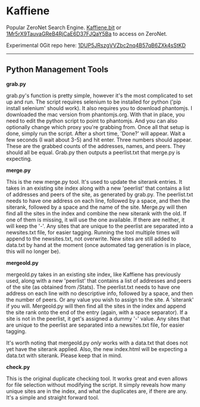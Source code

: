 # Kaffiene

Popular ZeroNet Search Engine. [Kaffiene.bit](http://127.0.0.1:43110/kaffiene.bit) or [1Mr5rX9TauvaGReB4RjCaE6D37FJQaY5Ba](http://127.0.0.1:43110/1Mr5rX9TauvaGReB4RjCaE6D37FJQaY5Ba) to access on ZeroNet.

Experimental 0Git repo here: [1DUP5JRszgVVZbc2nq4B57qB6ZXk4sStKD](http://127.0.0.1:43110/1DUP5JRszgVVZbc2nq4B57qB6ZXk4sStKD)

---

## Python Management Tools

**grab.py**

grab.py's function is pretty simple, however it's the most complicated to set up and run. The script requires selenium to be installed for python ('pip install selenium' should work). It also requires you to download phantomjs. I downloaded the mac version from phantomjs.org. With that in place, you need to edit the python script to point to phantomjs. And you can also optionally change which proxy you're grabbing from. Once all that setup is done, simply run the script. After a short time, 'Done?' will appear. Wait a few seconds (I wait about 3-5) and hit enter. Three numbers should appear. These are the grabbed counts of the addresses, names, and peers. They should all be equal. Grab.py then outputs a peerlist.txt that merge.py is expecting.

**merge.py**

This is the new merge.py tool. It's used to update the siterank entries. It takes in an existing site index along with a new 'peerlist' that contains a list of addresses and peers of the site, as generated by grab.py. The peerlist.txt needs to have one address on each line, followed by a space, and then the siterank, followed by a space and the name of the site. Merge.py will then find all the sites in the index and combine the new siterank with the old. If one of them is missing, it will use the one available. If there are neither, it will keep the '-'. Any sites that are unique to the peerlist are separated into a newsites.txt file, for easier tagging. Running the tool multiple times will append to the newsites.txt, not overwrite. New sites are still added to data.txt by hand at the moment (once automated tag generation is in place, this will no longer be).

**mergeold.py**

mergeold.py takes in an existing site index, like Kaffiene has previously used, along with a new 'peerlist' that contains a list of addresses and peers of the site (as obtained from /Stats). The peerlist.txt needs to have one address on each line with no descriptive info, followed by a space, and then the number of peers. Or any value you wish to assign to the site. A 'siterank' if you will. Mergeold.py will then find all the sites in the index and append the site rank onto the end of the entry (again, with a space separator). If a site is not in the peerlist, it get's assigned a dummy '-' value. Any sites that are unique to the peerlist are separated into a newsites.txt file, for easier tagging.

It's worth noting that mergeold.py *only* works with a data.txt that does not yet have the siterank applied. Also, the new index.html will be expecting a data.txt with siterank. Please keep that in mind.

**check.py**

This is the original duplicate checking tool. It works great and even allows for file selection without modifying the script. It simply reveals how many unique sites are in the index, and what the duplicates are, if there are any. It's a simple and straight forward tool. 
